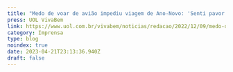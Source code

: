 ```yaml
---
title: "Medo de voar de avião impediu viagem de Ano-Novo: 'Senti pavor e desisti"
press: UOL VivaBem
link: https://www.uol.com.br/vivabem/noticias/redacao/2022/12/09/medo-de-voar-de-aviao-impediu-viagem-de-ano-novo-entenda-a-aerofobia.htm
category: Imprensa
type: blog
noindex: true
date: 2023-04-21T23:13:36.940Z
draft: false
---
```

